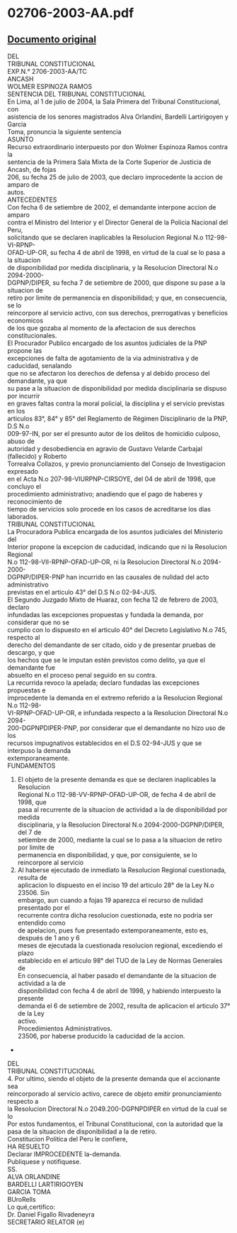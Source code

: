 
02706-2003-AA.pdf
=================
  
[Documento original](https://tc.gob.pe/jurisprudencia/2004/02706-2003-AA.pdf)  
---  
DEL  
TRIBUNAL CONSTITUCIONAL  
EXP.N.° 2706-2003-AA/TC  
ANCASH  
WOLMER ESPINOZA RAMOS  
SENTENCIA DEL TRIBUNAL CONSTITUCIONAL  
En Lima, al 1 de julio de 2004, la Sala Primera del Tribunal Constitucional, con  
asistencia de los senores magistrados Alva Orlandini, Bardelli Lartirigoyen y Garcia  
Toma, pronuncia la siguiente sentencia  
ASUNTO  
Recurso extraordinario interpuesto por don Wolmer Espinoza Ramos contra la  
sentencia de la Primera Sala Mixta de la Corte Superior de Justicia de Ancash, de fojas  
206, su fecha 25 de julio de 2003, que declaro improcedente la accion de amparo de  
autos.  
ANTECEDENTES  
Con fecha 6 de setiembre de 2002, el demandante interpone accion de amparo  
contra el Ministro del Interior y el Director General de la Policia Nacional del Peru,  
solicitando que se declaren inaplicables la Resolucion Regional N.o 112-98-VI-RPNP-  
OFAD-UP-OR, su fecha 4 de abril de 1998, en virtud de la cual se lo pasa a la situacion  
de disponibilidad por medida disciplinaria, y la Resolucion Directoral N.o 2094-2000-  
DGPNP/DIPER, su fecha 7 de setiembre de 2000, que dispone su pase a la situacion de  
retiro por limite de permanencia en disponibilidad; y que, en consecuencia, se lo  
reincorpore al servicio activo, con sus derechos, prerrogativas y beneficios economicos  
de los que gozaba al momento de la afectacion de sus derechos constitucionales.  
El Procurador Publico encargado de los asuntos judiciales de la PNP propone las  
excepciones de falta de agotamiento de la via administrativa y de caducidad, senalando  
que no se afectaron los derechos de defensa y al debido proceso del demandante, ya que  
su pase a la situacion de disponibilidad por medida disciplinaria se dispuso por incurrir  
en graves faltas contra la moral policial, la disciplina y el servicio previstas en los  
articulos 83°, 84° y 85° del Reglamento de Régimen Disciplinario de la PNP, D.S N.o  
009-97-IN, por ser el presunto autor de los delitos de homicidio culposo, abuso de  
autoridad y desobediencia en agravio de Gustavo Velarde Carbajal (fallecido) y Roberto  
Torrealva Collazos, y previo pronunciamiento del Consejo de Investigacion expresado  
en el Acta N.o 207-98-VIURPNP-CIRSOYE, del 04 de abril de 1998, que concluyo el  
procedimiento administrativo; anadiendo que el pago de haberes y reconocimiento de  
tiempo de servicios solo procede en los casos de acreditarse los dias laborados.  
TRIBUNAL CONSTITUCIONAL  
La Procuradora Publica encargada de los asuntos judiciales del Ministerio del  
Interior propone la excepcion de caducidad, indicando que ni la Resolucion Regional  
N.o 112-98-VII-RPNP-OFAD-UP-OR, ni la Resolucion Directoral N.o 2094-2000-  
DGPNP/DIPER-PNP han incurrido en las causales de nulidad del acto administrativo  
previstas en el articulo 43° del D.S N.o 02-94-JUS.  
El Segundo Juzgado Mixto de Huaraz, con fecha 12 de febrero de 2003, declaro  
infundadas las excepciones propuestas y fundada la demanda, por considerar que no se  
cumplio con lo dispuesto en el articulo 40° del Decreto Legislativo N.o 745, respecto al  
derecho del demandante de ser citado, oido y de presentar pruebas de descargo, y que  
los hechos que se le imputan estén previstos como delito, ya que el demandante fue  
absuelto en el proceso penal seguido en su contra.  
La recurrida revoco la apelada; declaro fundadas las excepciones propuestas e  
improcedente la demanda en el extremo referido a la Resolucion Regional N.o 112-98-  
VI-RPNP-OFAD-UP-OR, e infundada respecto a la Resolucion Directoral N.o 2094-  
200-DGPNPDIPER-PNP, por considerar que el demandante no hizo uso de los  
recursos impugnativos establecidos en el D.S 02-94-JUS y que se interpuso la demanda  
extemporaneamente.  
FUNDAMENTOS  
1. El objeto de la presente demanda es que se declaren inaplicables la Resolucion  
Regional N.o 112-98-VV-RPNP-OFAD-UP-OR, de fecha 4 de abril de 1998, que  
pasa al recurrente de la situacion de actividad a la de disponibilidad por medida  
disciplinaria, y la Resolucion Directoral N.o 2094-2000-DGPNP/DIPER, del 7 de  
setiembre de 2000, mediante la cual se lo pasa a la situacion de retiro por limite de  
permanencia en disponibilidad, y que, por consiguiente, se lo reincorpore al servicio  
2. Al haberse ejecutado de inmediato la Resolucion Regional cuestionada, resulta de  
aplicacion lo dispuesto en el inciso 19 del articulo 28° de la Ley N.o 23506. Sin  
embargo, aun cuando a fojas 19 aparezca el recurso de nulidad presentado por el  
recurrente contra dicha resolucion cuestionada, este no podria ser entendido como  
de apelacion, pues fue presentado extemporaneamente, esto es, después de 1 ano y 6  
meses de ejecutada la cuestionada resolucion regional, excediendo el plazo  
establecido en el articulo 98° del TUO de la Ley de Normas Generales de  
En consecuencia, al haber pasado el demandante de la situacion de actividad a la de  
disponibilidad con fecha 4 de abril de 1998, y habiendo interpuesto la presente  
demanda el 6 de setiembre de 2002, resulta de aplicacion el articulo 37° de la Ley  
activo.  
Procedimientos Administrativos.  
23506, por haberse producido la caducidad de la accion.  
-  
DEL  
TRIBUNAL CONSTITUCIONAL  
4. Por ultimo, siendo el objeto de la presente demanda que el accionante sea  
reincorporado al servicio activo, carece de objeto emitir pronunciamiento respecto a  
la Resolucion Directoral N.o 2049.200-DGPNPDIPER en virtud de la cual se lo  
Por estos fundamentos, el Tribunal Constitucional, con la autoridad que la  
pasa de la situacion de disponibilidad a la de retiro.  
Constitucion Politica del Peru le confiere,  
HA RESUELTO  
Declarar IMPROCEDENTE la-demanda.  
Publiquese y notifiquese.  
SS.  
ALVA ORLANDINE  
BARDELLI LARTIRIGOYEN  
GARCIA TOMA  
BUroRells  
Lo qué,certifico:  
Dr. Daniel Figallo Rivadeneyra  
SECRETARIO RELATOR (e)